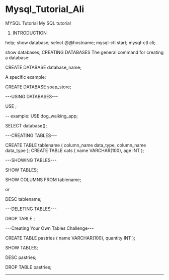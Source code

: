 # Mysql_Tutorial_Ali
MYSQL Tutorial
My SQL tutorial
1) INTRODUCTION


help;
show database;
select @@hostname;
mysql-ctl start;
mysql-ctl cli;

show databases;
CREATING DATABASES
The general command for creating a database:

CREATE DATABASE database_name; 

A specific example:

CREATE DATABASE soap_store; 


---USING DATABASES---

USE <database name>;
 
-- example:
USE dog_walking_app;
 
SELECT database();

---CREATING TABLES---

CREATE TABLE tablename
  (
    column_name data_type,
    column_name data_type
  );
CREATE TABLE cats
  (
    name VARCHAR(100),
    age INT
  );
  
  ---SHOWING TABLES---
  
  SHOW TABLES;
 
SHOW COLUMNS FROM tablename;
 
 or 
 
DESC tablename;

---DELETING TABLES---

DROP TABLE <tablename>;

---Creating Your Own Tables Challenge---

CREATE TABLE pastries
  (
    name VARCHAR(100),
    quantity INT
  );
 
SHOW TABLES;
 
DESC pastries;
 
DROP TABLE pastries;

---------------------------------------
